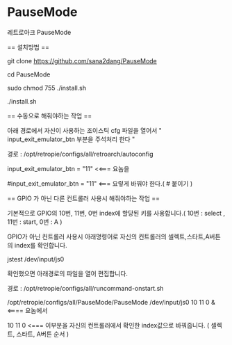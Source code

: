 # PauseMode
레트로아크 PauseMode

== 설치방법 ==

git clone https://github.com/sana2dang/PauseMode

cd PauseMode

sudo chmod 755 ./install.sh

./install.sh


== 수동으로 해줘야하는 작업 ==

아래 경로에서 자신이 사용하는 조이스틱 cfg 파일을 열어서 " input_exit_emulator_btn 부분을 주석처리 한다 "

경로 : /opt/retropie/configs/all/retroarch/autoconfig

input_exit_emulator_btn = "11"   <<=== 요놈을

#input_exit_emulator_btn = "11"   <=== 요렇게 바꿔야 한다.( # 붙이기 )


== GPIO 가 아닌 다른 컨트롤러 사용시 해줘야하는 작업 ==

기본적으로 GPIO의 10번, 11번, 0번 index에 할당된 키를 사용합니다.( 10번 : select , 11번 : start, 0번 : A )

GPIO가 아닌 컨트롤러 사용시 아래명령어로 자신의 컨트롤러의 셀렉트,스타트,A버튼의 index를 확인합니다.

jstest /dev/input/js0


확인했으면 아래경로의 파일을 열어 편집합니다.

경로 : /opt/retropie/configs/all/runcommand-onstart.sh


/opt/retropie/configs/all/PauseMode/PauseMode /dev/input/js0 10 11 0 &    <==== 요놈에서

10 11 0 <=== 이부분을 자신의 컨트롤러에서 확인한 index값으로 바꿔줍니다. ( 셀렉트, 스타트, A버튼 순서 )
